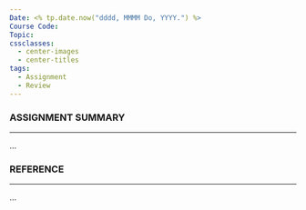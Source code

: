 ```yaml
---
Date: <% tp.date.now("dddd, MMMM Do, YYYY.") %>
Course Code: 
Topic: 
cssclasses:
  - center-images
  - center-titles
tags:
  - Assignment
  - Review
---
```

### ASSIGNMENT SUMMARY
***
...

### REFERENCE
***
...
